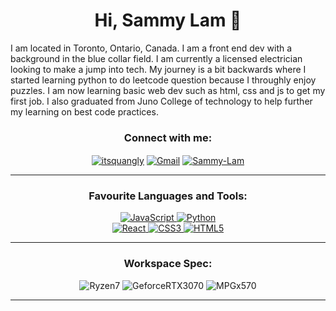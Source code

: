 <h1 align="center">Hi, Sammy Lam 👋</h1>

<p>I am located in Toronto, Ontario, Canada. I am a front end dev with a background in the blue collar field. I am currently a licensed electrician looking to make a jump into tech. My journey is a bit backwards where I started learning python to do leetcode question because I throughly enjoy puzzles. I am now learning basic web dev such as html, css and js to get my first job. I also graduated from Juno College of technology to help further my learning on best code practices. </p>

<h3 align="center">Connect with me:</h3>
<p align="center">
<a href="https://github.com/SamLamElectrician" target="__blank"><img align="center" src="https://img.shields.io/badge/GitHub-100000?style=for-the-badge&logo=github&logoColor=white" alt="itsquangly"/></a>
<a href="sammylam505@gmail.com" target="__blank"><img align="center" alt="Gmail" src="https://img.shields.io/badge/Gmail-D14836?style=for-the-badge&logo=gmail&logoColor=white" alt="sammylam505@gmail.com"/></a>
<a href="https://www.linkedin.com/in/sammy-lam-front-end-dev-electrician/" target="__blank"><img align="center" src="https://img.shields.io/badge/LinkedIn-0077B5?style=for-the-badge&logo=linkedin&logoColor=white" alt="Sammy-Lam"/></a>
</p>

---

<h3 align="center">Favourite Languages and Tools:</h3>
<p align="center"> 
<a href="https://developer.mozilla.org/en-US/docs/Web/JavaScript" target="__blank"> <img alt="JavaScript" src="https://img.shields.io/badge/javascript%20-%23323330.svg?&style=for-the-badge&logo=javascript&logoColor=%23F7DF1E"/> </a> 
<a href="https://www.python.org" target="__blank"> <img alt="Python" src="https://img.shields.io/badge/python%20-%2314354C.svg?&style=for-the-badge&logo=python&logoColor=white"/> </a> <br/>
<a href="https://reactjs.org/" target="__blank"> <img alt="React" src="https://img.shields.io/badge/react%20-%2320232a.svg?&style=for-the-badge&logo=react&logoColor=%2361DAFB"/> </a> 
<a href="https://www.w3schools.com/css/" target="__blank"> <img alt="CSS3" src="https://img.shields.io/badge/css3%20-%231572B6.svg?&style=for-the-badge&logo=css3&logoColor=white"/> </a> 
<a href="https://www.w3.org/html/" target="__blank"> <img alt="HTML5" src="https://img.shields.io/badge/html5%20-%23E34F26.svg?&style=for-the-badge&logo=html5&logoColor=white"/> </a> 
</p>

---

<h3 align="center">Workspace Spec:</h3>
<p align="center">
<img alt="Ryzen7" src="https://img.shields.io/badge/AMD-Ryzen_7_3800X-ED1C24?style=for-the-badge&logo=amd&logoColor=white"/>
<img alt="GeforceRTX3070" src="https://img.shields.io/badge/NVIDIA-RTX3070-76B900?style=for-the-badge&logo=nvidia&logoColor=white"/>
<img alt="MPGx570" src="https://img.shields.io/badge/MSI-MPG%20X570%20GAMING%20PRO%20CARBON%20WIFI%20Gaming-blueviolet?style=for-the-badge&logo=msi&logoColor=white" />
</p>

---

